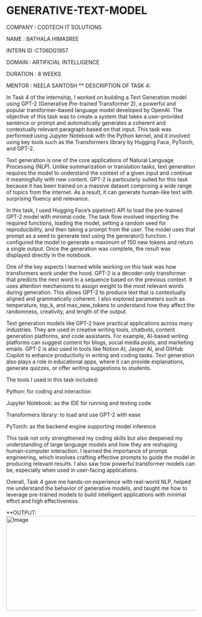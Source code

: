 # GENERATIVE-TEXT-MODEL

COMPANY : CODTECH IT SOLUTIONS

NAME : BATHALA HIMASREE

INTERN ID :CT06DG1957

DOMAIN : ARTIFICIAL INTELLIGENCE

DURATION : 8 WEEKS

MENTOR : NEELA SANTOSH
** DESCRIPTION OF TASK 4:

In Task 4 of the internship, I worked on building a Text Generation model using GPT-2 (Generative Pre-trained Transformer 2), a powerful and popular transformer-based language model developed by OpenAI. The objective of this task was to create a system that takes a user-provided sentence or prompt and automatically generates a coherent and contextually relevant paragraph based on that input. This task was performed using Jupyter Notebook with the Python kernel, and it involved using key tools such as the Transformers library by Hugging Face, PyTorch, and GPT-2.

Text generation is one of the core applications of Natural Language Processing (NLP). Unlike summarization or translation tasks, text generation requires the model to understand the context of a given input and continue it meaningfully with new content. GPT-2 is particularly suited for this task because it has been trained on a massive dataset comprising a wide range of topics from the internet. As a result, it can generate human-like text with surprising fluency and relevance.

In this task, I used Hugging Face’s pipeline() API to load the pre-trained GPT-2 model with minimal code. The task flow involved importing the required functions, loading the model, setting a random seed for reproducibility, and then taking a prompt from the user. The model uses that prompt as a seed to generate text using the generator() function. I configured the model to generate a maximum of 150 new tokens and return a single output. Once the generation was complete, the result was displayed directly in the notebook.

One of the key aspects I learned while working on this task was how transformers work under the hood. GPT-2 is a decoder-only transformer that predicts the next word in a sequence based on the previous context. It uses attention mechanisms to assign weight to the most relevant words during generation. This allows GPT-2 to produce text that is contextually aligned and grammatically coherent. I also explored parameters such as temperature, top_k, and max_new_tokens to understand how they affect the randomness, creativity, and length of the output.

Text generation models like GPT-2 have practical applications across many industries. They are used in creative writing tools, chatbots, content generation platforms, and code assistants. For example, AI-based writing platforms can suggest content for blogs, social media posts, and marketing emails. GPT-2 is also used in tools like Notion AI, Jasper AI, and GitHub Copilot to enhance productivity in writing and coding tasks. Text generation also plays a role in educational apps, where it can provide explanations, generate quizzes, or offer writing suggestions to students.

The tools I used in this task included:

Python: for coding and interaction

Jupyter Notebook: as the IDE for running and testing code

Transformers library: to load and use GPT-2 with ease

PyTorch: as the backend engine supporting model inference

This task not only strengthened my coding skills but also deepened my understanding of large language models and how they are reshaping human-computer interaction. I learned the importance of prompt engineering, which involves crafting effective prompts to guide the model in producing relevant results. I also saw how powerful transformer models can be, especially when used in user-facing applications.

Overall, Task 4 gave me hands-on experience with real-world NLP, helped me understand the behavior of generative models, and taught me how to leverage pre-trained models to build intelligent applications with minimal effort and high effectiveness.

**OUTPUT:
<img width="1558" height="252" alt="Image" src="https://github.com/user-attachments/assets/59e9f727-ccb5-46d9-9dd1-21a5af6bcb9d" />
